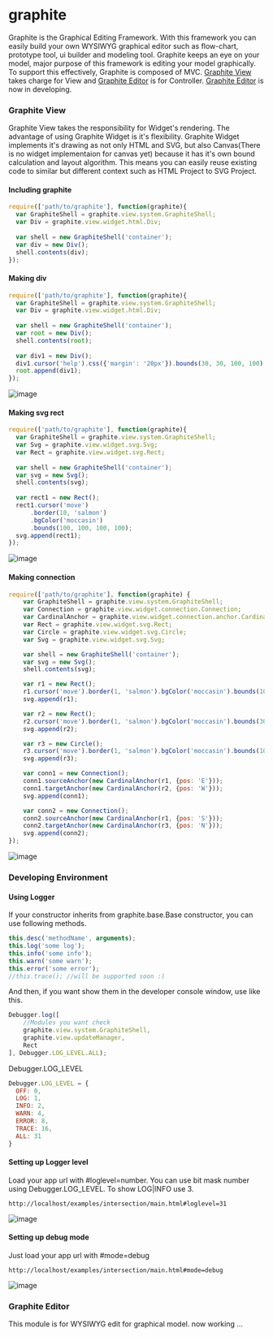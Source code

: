 # graphite
Graphite is the Graphical Editing Framework. With this framework you can easily build your own WYSIWYG graphical editor such as flow-chart, prototype tool, ui builder and modeling tool. Graphite keeps an eye on your model, major purpose of this framework is editing your model graphically. To support this effectively, Graphite is composed of MVC. [Graphite View](#graphite-view) takes charge for View and [Graphite Editor](#graphite-editor) is for Controller. [Graphite Editor](#graphite-editor) is now in developing.

### Graphite View

Graphite View takes the responsibility for Widget's rendering. The advantage of using Graphite Widget is it's flexibility. Graphite Widget implements it's drawing as not only HTML and SVG, but also Canvas(There is no widget implementaion for canvas yet) because it has it's own bound calculation and layout algorithm. This means you can easily reuse existing code to similar but different context such as HTML Project to SVG Project.

#### Including graphite

```js
require(['path/to/graphite'], function(graphite){
  var GraphiteShell = graphite.view.system.GraphiteShell;
  var Div = graphite.view.widget.html.Div;
  
  var shell = new GraphiteShell('container');
  var div = new Div();
  shell.contents(div);
});
```

#### Making div

```js
require(['path/to/graphite'], function(graphite){
  var GraphiteShell = graphite.view.system.GraphiteShell;
  var Div = graphite.view.widget.html.Div;
  
  var shell = new GraphiteShell('container');
  var root = new Div();
  shell.contents(root);
  
  var div1 = new Div();
  div1.cursor('help').css({'margin': '20px'}).bounds(30, 30, 100, 100).bgColor('skyblue');
  root.append(div1);
});
```
![image](https://cloud.githubusercontent.com/assets/7447396/14417231/a9382998-ffed-11e5-89cf-6a23f83e8075.png)

#### Making svg rect

```js
require(['path/to/graphite'], function(graphite){
  var GraphiteShell = graphite.view.system.GraphiteShell;
  var Svg = graphite.view.widget.svg.Svg;
  var Rect = graphite.view.widget.svg.Rect;
  
  var shell = new GraphiteShell('container');
  var svg = new Svg();
  shell.contents(svg);
  
  var rect1 = new Rect();
  rect1.cursor('move')
      .border(10, 'salmon')
      .bgColor('moccasin')
      .bounds(100, 100, 100, 100);
  svg.append(rect1);
});
```
![image](https://cloud.githubusercontent.com/assets/7447396/14417238/cbbd5f2e-ffed-11e5-93af-87f3c285fd65.png)

#### Making connection

```js
require(['path/to/graphite'], function(graphite) {
    var GraphiteShell = graphite.view.system.GraphiteShell;
    var Connection = graphite.view.widget.connection.Connection;
    var CardinalAnchor = graphite.view.widget.connection.anchor.CardinalAnchor;
    var Rect = graphite.view.widget.svg.Rect;
    var Circle = graphite.view.widget.svg.Circle;
    var Svg = graphite.view.widget.svg.Svg;

    var shell = new GraphiteShell('container');
    var svg = new Svg();
    shell.contents(svg);

    var r1 = new Rect();
    r1.cursor('move').border(1, 'salmon').bgColor('moccasin').bounds(100, 100, 100, 100);
    svg.append(r1);

    var r2 = new Rect();
    r2.cursor('move').border(1, 'salmon').bgColor('moccasin').bounds(300, 100, 100, 100);
    svg.append(r2);

    var r3 = new Circle();
    r3.cursor('move').border(1, 'salmon').bgColor('moccasin').bounds(100, 300, 100, 100);
    svg.append(r3);

    var conn1 = new Connection();
    conn1.sourceAnchor(new CardinalAnchor(r1, {pos: 'E'}));
    conn1.targetAnchor(new CardinalAnchor(r2, {pos: 'W'}));
    svg.append(conn1);

    var conn2 = new Connection();
    conn2.sourceAnchor(new CardinalAnchor(r1, {pos: 'S'}));
    conn2.targetAnchor(new CardinalAnchor(r3, {pos: 'N'}));
    svg.append(conn2);
});
```
![image](https://cloud.githubusercontent.com/assets/7447396/14417472/ed450f68-fff0-11e5-999e-2a228e642a2c.png)

### Developing Environment

#### Using Logger

If your constructor inherits from graphite.base.Base constructor, you can use following methods.
```js
this.desc('methodName', arguments);
this.log('some log');
this.info('some info');
this.warn('some warn');
this.error('some error');
//this.trace(); //will be supported soon :)
```
And then, if you want show them in the developer console window, use like this.
```js
Debugger.log([
    //Modules you want check
    graphite.view.system.GraphiteShell,
    graphite.view.updateManager,
    Rect
], Debugger.LOG_LEVEL.ALL);
```
Debugger.LOG_LEVEL
```js
Debugger.LOG_LEVEL = {
  OFF: 0,
  LOG: 1,
  INFO: 2,
  WARN: 4,
  ERROR: 8,
  TRACE: 16,
  ALL: 31
}
```

#### Setting up Logger level

Load your app url with #loglevel=number.
You can use bit mask number using Debugger.LOG_LEVEL. To show LOG|INFO use 3.
```
http://localhost/examples/intersection/main.html#loglevel=31
```
![image](https://cloud.githubusercontent.com/assets/7447396/14845998/74fdb164-0c9c-11e6-928a-8310b926ef33.png)

#### Setting up debug mode

Just load your app url with #mode=debug
```
http://localhost/examples/intersection/main.html#mode=debug
```
![image](https://cloud.githubusercontent.com/assets/7447396/14526491/870f1f1e-027e-11e6-8116-bdcb8262d36e.png)


### Graphite Editor

This module is for WYSIWYG edit for graphical model. now working ...

